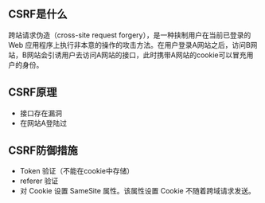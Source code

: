 ## CSRF是什么
跨站请求伪造（cross-site request forgery），是一种挟制用户在当前已登录的 Web 应用程序上执行非本意的操作的攻击方法。在用户登录A网站之后，访问B网站，B网站会引诱用户去访问A网站的接口，此时携带A网站的cookie可以冒充用户的身份。

## CSRF原理
- 接口存在漏洞
- 在网站A登陆过

## CSRF防御措施
- Token 验证（不能在cookie中存储）
- referer 验证
- 对 Cookie 设置 SameSite 属性。该属性设置 Cookie 不随着跨域请求发送。
